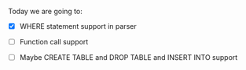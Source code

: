 






Today we are going to:
- [x] WHERE statement support in parser
- [ ] Function call support 
- [ ] Maybe CREATE TABLE and DROP TABLE and INSERT INTO support






